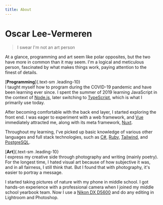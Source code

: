```yaml
---
title: About
---
```


# Oscar Lee&#8209;Vermeren

> I swear I'm not an art person

At a glance, programming and art seem like polar opposites, but the two have more in common than it may seem. I'm a logical and meticulous person, fascinated by what makes things work, paying attention to the finest of details.

[**Programming**]{.text-sm .leading-10}\
I taught myself how to program during the COVID-19 pandemic and have been learning ever since. I spent the summer of 2019 learning JavaScript in the context of [Node.js][Node], later switching to [TypeScript][TS], which is what I primarily use today.

After becoming comfortable with the back end layer, I started exploring the front end. I was eager to experiment with a web framework, and [Vue][Vue] immediately attracted me, along with its meta framework, [Nuxt][NX].

Throughout my learning, I've picked up basic knowledge of various other languages and full stack technologies, such as [C#][C#], [Ruby][RB], [Tailwind][TW], and [PostgreSQL][PG].

[**Art**]{.text-sm .leading-10}\
I express my creative side through photography and writing (mainly poetry). For the longest time, I hated visual art because of how subjective it was, and in all fairness, I still think that. But I found that with photography, it's easier to portray a message.

I started taking pictures of nature with my phone in middle school. I got hands-on experience with a professional camera when I joined my middle school yearbook team. Now I use a [Nikon DX D5600][Nikon] and do any editing in Lightroom and Photoshop.

[Node]: https://nodejs.dev/en
[TS]: https://www.typescriptlang.org
[Vue]: https://vuejs.org
[NX]: https://nuxt.com
[TW]: https://tailwindcss.com
[PG]: https://www.postgresql.org
[C#]: https://docs.microsoft.com/en-us/dotnet/csharp
[RB]: https://www.ruby-lang.org/en

[Nikon]: https://www.nikonusa.com/en/nikon-products/product/dslr-cameras/d5600.html
